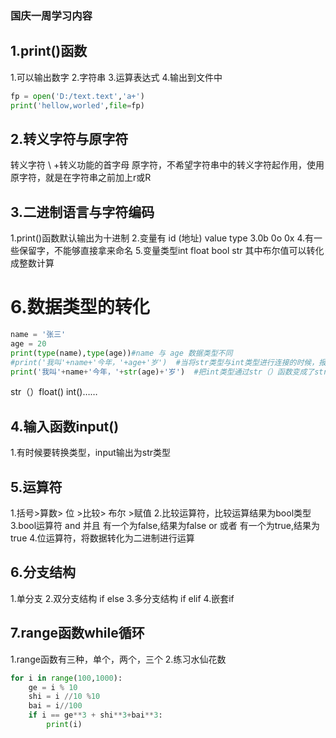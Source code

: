 ### 国庆一周学习内容
## 1.print()函数
1.可以输出数字
2.字符串
3.运算表达式
4.输出到文件中
``` python
fp = open('D:/text.text','a+')
print('hellow,worled',file=fp) 
```
## 2.转义字符与原字符
转义字符 \ +转义功能的首字母
原字符，不希望字符串中的转义字符起作用，使用原字符，就是在字符串之前加上r或R

## 3.二进制语言与字符编码
1.print()函数默认输出为十进制
2.变量有 id (地址) value type
3.0b 0o 0x
4.有一些保留字，不能够直接拿来命名
5.变量类型int float bool str 其中布尔值可以转化成整数计算
# 6.数据类型的转化 
``` python
name = '张三'
age = 20
print(type(name),type(age))#name 与 age 数据类型不同
#print('我叫'+name+'今年，'+age+'岁')  #当将str类型与int类型进行连接的时候，报错，解决方案，类型转换
print('我叫'+name+'今年，'+str(age)+'岁')  #把int类型通过str（）函数变成了str类型
```
str（）float() int()……
## 4.输入函数input()
1.有时候要转换类型，input输出为str类型

## 5.运算符
1.括号>算数> 位 >比较> 布尔 >赋值
2.比较运算符，比较运算结果为bool类型
3.bool运算符
and 并且 有一个为false,结果为false
or 或者 有一个为true,结果为true
4.位运算符，将数据转化为二进制进行运算

## 6.分支结构
1.单分支
2.双分支结构 if else
3.多分支结构 if elif
4.嵌套if

## 7.range函数while循环
1.range函数有三种，单个，两个，三个
2.练习水仙花数
``` python
for i in range(100,1000):
    ge = i % 10
    shi = i //10 %10
    bai = i//100
    if i == ge**3 + shi**3+bai**3:
        print(i)
```


















